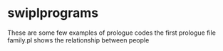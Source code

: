 # swiplprograms
These are some few examples of prologue codes
the first prologue file family.pl shows the relationship between people
